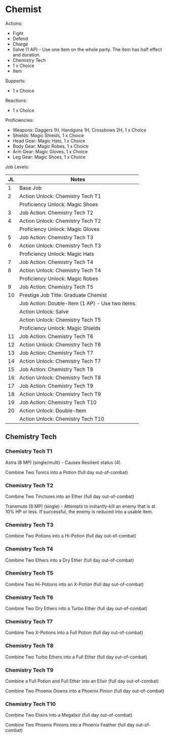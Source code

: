 # Chemist

Actions:

- Fight
- Defend
- Charge
- Salve (1 AP) - Use one item on the whole party. The item has half effect and duration.
- Chemistry Tech
- 1 x Choice
- Item

Supports:

- 1 x Choice

Reactions:

- 1 x Choice

Proficiencies:

- Weapons: Daggers 1H, Handguns 1H, Crossbows 2H, 1 x Choice
- Shields: Magic Shields, 1 x Choice
- Head Gear: Magic Hats, 1 x Choice
- Body Gear: Magic Robes, 1 x Choice
- Arm Gear: Magic Gloves, 1 x Choice
- Leg Gear: Magic Shoes, 1 x Choice

Job Levels:

| JL | Notes |
| --- | --- |
| 1 | Base Job
| 2 | Action Unlock: Chemistry Tech T1
|   | Proficiency Unlock: Magic Shoes
| 3 | Job Action: Chemistry Tech T2
| 4 | Action Unlock: Chemistry Tech T2
|   | Proficiency Unlock: Magic Gloves
| 5 | Job Action: Chemistry Tech T3
| 6 | Action Unlock: Chemistry Tech T3
|   | Proficiency Unlock: Magic Hats
| 7 | Job Action: Chemistry Tech T4
| 8 | Action Unlock: Chemistry Tech T4
|   | Proficiency Unlock: Magic Robes
| 9 | Job Action: Chemistry Tech T5
| 10 | Prestige Job Title: Graduate Chemist
|    | Job Action: Double-Item (1 AP) - Use two items.
|    | Action Unlock: Salve
|    | Action Unlock: Chemistry Tech T5
|    | Proficiency Unlock: Magic Shields
| 11 | Job Action: Chemistry Tech T6
| 12 | Action Unlock: Chemistry Tech T6
| 13 | Job Action: Chemistry Tech T7
| 14 | Action Unlock: Chemistry Tech T7
| 15 | Job Action: Chemistry Tech T8
| 16 | Action Unlock: Chemistry Tech T8
| 17 | Job Action: Chemistry Tech T9
| 18 | Action Unlock: Chemistry Tech T9
| 19 | Job Action: Chemistry Tech T10
| 20 | Action Unlock: Double-Item
|    | Action Unlock: Chemistry Tech T10

## Chemistry Tech

### Chemistry Tech T1

Astra (8 MP) (single/multi) - Causes Resilient status (4).

Combine Two Tonics into a Potion (full day out-of-combat)

### Chemistry Tech T2

Combine Two Tinctures into an Ether (full day out-of-combat)

Transmute (8 MP) (single) - Attempts to instantly-kill an enemy that is at 10% HP or less. If successful, the enemy is reduced into a usable item.

### Chemistry Tech T3

Combine Two Potions into a Hi-Potion (full day out-of-combat)

### Chemistry Tech T4

Combine Two Ethers into a Dry Ether (full day out-of-combat)

### Chemistry Tech T5

Combine Two Hi-Potions into an X-Potion (full day out-of-combat)

### Chemistry Tech T6

Combine Two Dry Ethers into a Turbo Ether (full day out-of-combat)

### Chemistry Tech T7

Combine Two X-Potions into a Full Potion (full day out-of-combat)

### Chemistry Tech T8

Combine Two Turbo Ethers into a Full Ether (full day out-of-combat)

### Chemistry Tech T9

Combine a Full Potion and Full Ether into an Elixir (full day out-of-combat)

Combine Two Phoenix Downs into a Phoenix Pinion (full day out-of-combat)

### Chemistry Tech T10

Combine Two Elixirs into a Megalixir (full day out-of-combat)

Combine Two Phoenix Pinions into a Phoenix Feather (full day out-of-combat)